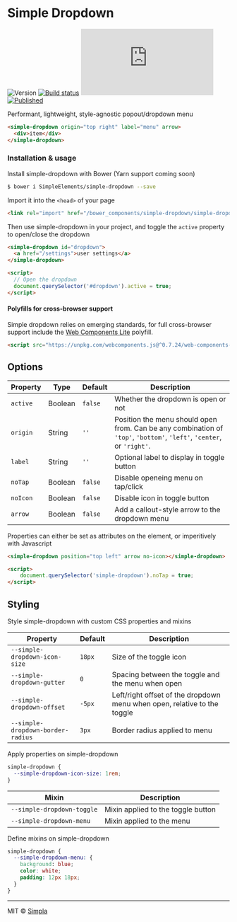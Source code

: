 # Simple Dropdown
 ![Version][bower-badge] [![Build status][travis-badge]][travis-url] ![Size][size-badge] [![Published][webcomponents-badge]][webcomponents-url]

Performant, lightweight, style-agnostic popout/dropdown menu

<!---
```
<custom-element-demo>
  <template>
    <script src="../webcomponentsjs/webcomponents-lite.js"></script>
    <link rel="import" href="simple-dropdown.html">
    <style>
      body {
      min-height: 100px
      }
      simple-dropdown {
        margin-left: 20px;
        font-family: sans-serif;
        font-size: 14px;
      }
      simple-dropdown div {
        padding: 10px 16px;
        font-size: 12px
      }
    </style>
    <next-code-block></next-code-block>
  </template>
</custom-element-demo>
```
-->
```html
<simple-dropdown origin="top right" label="menu" arrow>
  <div>item</div>
</simple-dropdown>
```

### Installation & usage

Install simple-dropdown with Bower (Yarn support coming soon)

```sh
$ bower i SimpleElements/simple-dropdown --save
```

Import it into the `<head>` of your page

```html
<link rel="import" href="/bower_components/simple-dropdown/simple-dropdown.html">
```

Then use simple-dropdown in your project, and toggle the `active` property to open/close the dropdown

```html
<simple-dropdown id="dropdown">
  <a href="/settings">user settings</a>
</simple-dropdown>

<script>
  // Open the dropdown
  document.querySelector('#dropdown').active = true;
</script>
```

#### Polyfills for cross-browser support
Simple dropdown relies on emerging standards, for full cross-browser support include the [Web Components Lite][webcomponents] polyfill.

```html
<script src="https://unpkg.com/webcomponents.js@^0.7.24/web-components-lite.min.js" async></script>
```


## Options

Property    | Type    | Default               | Description                                                                                                                                                               
----------- | ------- | -----------------     | ------------                                                                                                                                                              
`active`    | Boolean | `false`               | Whether the dropdown is open or not                                                                                                                                       
`origin`    | String  | `''`                  | Position the menu should open from. Can be any combination of `'top'`, `'bottom'`, `'left'`, `'center`, or `'right'`.                                                                
`label`     | String  | `''`                  | Optional label to display in toggle button
`noTap`     | Boolean | `false`               | Disable openeing menu on tap/click                                                                                                                                        
`noIcon`    | Boolean | `false`               | Disable icon in toggle button                                                                                                                                             
`arrow`     | Boolean | `false`               | Add a callout-style arrow to the dropdown menu    

Properties can either be set as attributes on the element, or imperitively with Javascript
```html
<simple-dropdown position="top left" arrow no-icon></simple-dropdown> 

<script>
    document.querySelector('simple-dropdown').noTap = true;
</script>
```

## Styling
Style simple-dropdown with custom CSS properties and mixins

Property                          | Default   | Description                            
--------------------------------- | --------- | ------------                           
`--simple-dropdown-icon-size`     | `18px`    | Size of the toggle icon           
`--simple-dropdown-gutter`        | `0`       | Spacing between the toggle and the menu when open
`--simple-dropdown-offset`        | `-5px`    | Left/right offset of the dropdown menu when open, relative to the toggle
`--simple-dropdown-border-radius` | `3px`     | Border radius applied to menu


Apply properties on simple-dropdown

```css
simple-dropdown {
  --simple-dropdown-icon-size: 1rem;
}
```


Mixin                      |  Description                            
---------------------------| ------------                           
`--simple-dropdown-toggle` | Mixin applied to the toggle button
`--simple-dropdown-menu`   | Mixin applied to the menu

Define mixins on simple-dropdown

```css
simple-dropdown {
  --simple-dropdown-menu: {
    background: blue;
    color: white;
    padding: 12px 18px;
  }
}
```

***

MIT © [Simpla](friends@simpla.io)

[webcomponents]: https://github.com/webcomponents/webcomponentsjs

[bower-badge]: https://img.shields.io/bower/v/simple-dropdown-menu.svg
[travis-badge]: https://img.shields.io/travis/SimpleElements/simple-dropdown.svg
[travis-url]: https://travis-ci.org/SimpleElements/simple-dropdown
[size-badge]: https://badges.herokuapp.com/size/github/SimpleElements/simple-dropdown/master/simple-dropdown.html?gzip=true
[webcomponents-badge]: https://img.shields.io/badge/webcomponents.org-published-blue.svg
[webcomponents-url]: https://www.webcomponents.org/element/SimpleElements/simple-dropdown

